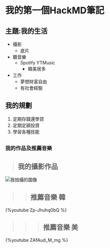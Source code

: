 # 我的第一個HackMD筆記
## 主題:我的生活
- 攝影
    - 底片
- 聽音樂
    - Spotify YTMusic
        - 韓美居多
- 工作
    - 夢想財富自由
    - 有社會經驗

## 我的規劃

1. 定期存錢還學貸
2. 定期定額投資
3. 學習各種技能

## 

### 我的作品及推薦音樂
> ## 我的攝影作品
![我拍攝的圖像](https://hackmd.io/_uploads/BJHSr_Fpyg.jpg)
>> ## 推薦音樂 韓
{%youtube Zp-Jhuhq0bQ %}
>>> ## 推薦音樂 美
{%youtube ZAfAud_M_mg %}
## 
